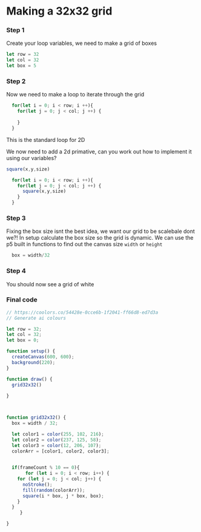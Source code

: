 # Making a 32x32 grid


### Step 1
Create your loop variables, we need to make a grid of boxes
```javascript
let row = 32
let col = 32
let box = 5
```

### Step 2
Now we need to make a loop to iterate through the grid
```javascript
  for(let i = 0; i < row; i ++){
    for(let j = 0; j < col; j ++) {
      
    }
  }
```
This is the standard loop for 2D

We now need to add a 2d primative, can you work out how to implement it using our variables?
```javascript
square(x,y,size)
```

```javascript
  for(let i = 0; i < row; i ++){
    for(let j = 0; j < col; j ++) {
      square(x,y,size)
    }
  }
```

### Step 3
Fixing the box size isnt the best idea, we want our grid to be scalebale dont we?!
In setup calculate the box size so the grid is dynamic. We can use the p5 built in functions to find out the canvas size ```width``` or ```height```

```javascript
  box = width/32
```

### Step 4
You should now see a grid of white





### Final code

```javascript
// https://coolors.co/54428e-0cce6b-1f2041-ff66d8-ed7d3a
// Generate ai colours

let row = 32;
let col = 32;
let box = 0;

function setup() {
  createCanvas(600, 600);
  background(220);
}

function draw() {
  grid32x32()
  
}



function grid32x32() {
  box = width / 32;

  let color1 = color(255, 102, 216);
  let color2 = color(237, 125, 58);
  let color3 = color(12, 206, 107);
  colorArr = [color1, color2, color3];

  
  if(frameCount % 10 == 0){
       for (let i = 0; i < row; i++) {
    for (let j = 0; j < col; j++) {
      noStroke();
      fill(random(colorArr));
      square(i * box, j * box, box);
    }
  }
     }

}

```
